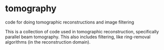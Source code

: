 tomography
==========

code for doing tomographic reconstructions and image filtering


This is a collection of code used in tomographic reconstruction,
specifically parallel beam tomography.  This also includes
filtering, like ring-removal algorithms (in the reconstruction
domain).
